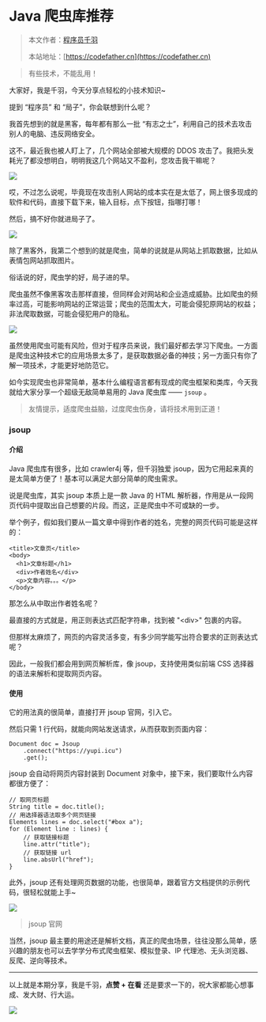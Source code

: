# Java 爬虫库推荐

> 本文作者：[程序员千羽](https://yuyuanweb.feishu.cn/wiki/Abldw5WkjidySxkKxU2cQdAtnah)
>
> 本站地址：[https://codefather.cn](https://codefather.cn)

> 有些技术，不能乱用！

大家好，我是千羽，今天分享点轻松的小技术知识~

提到 “程序员” 和 “局子”，你会联想到什么呢？

我首先想到的就是黑客，每年都有那么一批 “有志之士”，利用自己的技术去攻击别人的电脑、违反网络安全。

这不，最近我也被人盯上了，几个网站全部被大规模的 DDOS 攻击了。我把头发耗光了都没想明白，明明我这几个网站又不盈利，您攻击我干嘛呢？

![](https://pic.yupi.icu/5563/202311090920220.png)

哎，不过怎么说呢，毕竟现在攻击别人网站的成本实在是太低了，网上很多现成的软件和代码，直接下载下来，输入目标，点下按钮，指哪打哪！

然后，搞不好你就进局子了。

![](https://pic.yupi.icu/5563/202311090920237.png)

除了黑客外，我第二个想到的就是爬虫，简单的说就是从网站上抓取数据，比如从表情包网站抓取图片。

俗话说的好，爬虫学的好，局子进的早。

爬虫虽然不像黑客攻击那样直接，但同样会对网站和企业造成威胁。比如爬虫的频率过高，可能影响网站的正常运营；爬虫的范围太大，可能会侵犯原网站的权益；非法爬取数据，可能会侵犯用户的隐私。

![](https://pic.yupi.icu/5563/202311090920213.png)

虽然使用爬虫可能有风险，但对于程序员来说，我们最好都去学习下爬虫。一方面是爬虫这种技术它的应用场景太多了，是获取数据必备的神技；另一方面只有你了解一项技术，才能更好地防范它。

如今实现爬虫也非常简单，基本什么编程语言都有现成的爬虫框架和类库，今天我就给大家分享一个超级无敌简单易用的 Java 爬虫库 —— `jsoup` 。

> 友情提示，适度爬虫益脑，过度爬虫伤身，请将技术用到正道！

### jsoup

#### 介绍

Java 爬虫库有很多，比如 crawler4j 等，但千羽独爱 jsoup，因为它用起来真的是太简单方便了！基本可以满足大部分简单的爬虫需求。

说是爬虫库，其实 jsoup 本质上是一款 Java 的 HTML 解析器，作用是从一段网页代码中提取出自己想要的片段。而这，正是爬虫中不可或缺的一步。

举个例子，假如我们要从一篇文章中得到作者的姓名，完整的网页代码可能是这样的：

```
<title>文章页</title>
<body>
  <h1>文章标题</h1>
  <div>作者姓名</div>
  <p>文章内容。。。</p>
</body>
```

那怎么从中取出作者姓名呢？

最直接的方式就是，用正则表达式匹配字符串，找到被 "\<div\>" 包裹的内容。

但那样太麻烦了，网页的内容灵活多变，有多少同学能写出符合要求的正则表达式呢？

因此，一般我们都会用到网页解析库，像 jsoup，支持使用类似前端 CSS 选择器的语法来解析和提取网页内容。

#### 使用

它的用法真的很简单，直接打开 jsoup 官网，引入它。

然后只需 1 行代码，就能向网站发送请求，从而获取到页面内容：

```
Document doc = Jsoup
    .connect("https://yupi.icu")
    .get();
```

jsoup 会自动将网页内容封装到 Document 对象中，接下来，我们要取什么内容都很方便了：

```
// 取网页标题
String title = doc.title();
// 用选择器语法取多个网页链接
Elements lines = doc.select("#box a");
for (Element line : lines) {
    // 获取链接标题
    line.attr("title");
    // 获取链接 url
    line.absUrl("href");
}
```

此外，jsoup 还有处理网页数据的功能，也很简单，跟着官方文档提供的示例代码，很轻松就能上手~

![](https://pic.yupi.icu/5563/202311090920316.png)

> jsoup 官网

当然，jsoup 最主要的用途还是解析文档，真正的爬虫场景，往往没那么简单，感兴趣的朋友也可以去学学分布式爬虫框架、模拟登录、IP 代理池、无头浏览器、反爬、逆向等技术。



------


以上就是本期分享，我是千羽，**点赞 + 在看** 还是要求一下的，祝大家都能心想事成、发大财、行大运。

![](https://pic.yupi.icu/5563/202311090920259.png)